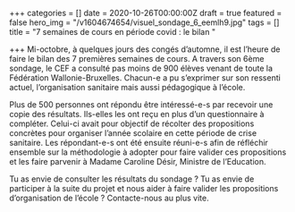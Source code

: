+++
categories = []
date = 2020-10-26T00:00:00Z
draft = true
featured = false
hero_img = "/v1604674654/visuel_sondage_6_eemlh9.jpg"
tags = []
title = "7 semaines de cours en période covid : le bilan "

+++
Mi-octobre, à quelques jours des congés d’automne, il est l’heure de faire le bilan des 7 premières semaines de cours. A travers son 6ème sondage, le CEF a consulté pas moins de 900 élèves venant de toute la Fédération Wallonie-Bruxelles. Chacun-e a pu s’exprimer sur son ressenti actuel, l’organisation sanitaire mais aussi pédagogique à l’école.  
  
Plus de 500 personnes ont répondu être intéressé-e-s par recevoir une copie des résultats. Ils-elles les ont reçu en plus d’un questionnaire à compléter. Celui-ci avait pour objectif de récolter des propositions concrètes pour organiser l’année scolaire en cette période de crise sanitaire. Les répondant-e-s ont été ensuite réuni-e-s afin de réfléchir ensemble sur la méthodologie à adopter pour faire valider ces propositions et les faire parvenir à Madame Caroline Désir, Ministre de l’Education.  
  
Tu as envie de consulter les résultats du sondage ? Tu as envie de participer à la suite du projet et nous aider à faire valider les propositions d’organisation de l’école ? Contacte-nous au plus vite.